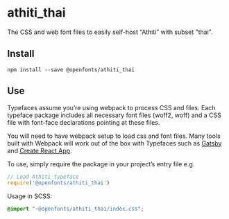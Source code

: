
# athiti_thai

The CSS and web font files to easily self-host “Athiti” with subset "thai".

## Install

`npm install --save @openfonts/athiti_thai`

## Use

Typefaces assume you’re using webpack to process CSS and files. Each typeface
package includes all necessary font files (woff2, woff) and a CSS file with
font-face declarations pointing at these files.

You will need to have webpack setup to load css and font files. Many tools built
with Webpack will work out of the box with Typefaces such as [Gatsby](https://github.com/gatsbyjs/gatsby)
and [Create React App](https://github.com/facebookincubator/create-react-app).

To use, simply require the package in your project’s entry file e.g.

```javascript
// Load Athiti typeface
require('@openfonts/athiti_thai')
```

Usage in SCSS:
```scss
@import "~@openfonts/athiti_thai/index.css";
```
